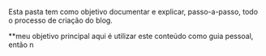 Esta pasta tem como objetivo documentar e explicar, passo-a-passo, todo o processo de criação do blog.

**meu objetivo principal aqui é utilizar este conteúdo como guia pessoal, então n
